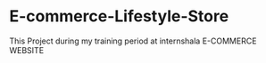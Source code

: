 # E-commerce-Lifestyle-Store

This Project during my training period at internshala
E-COMMERCE WEBSITE
